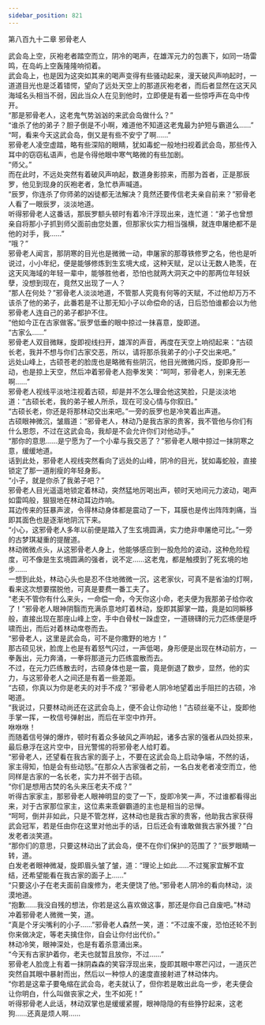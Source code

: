 ```yaml
---
sidebar_position: 821
---
```

 第八百九十二章 邪骨老人


武会岛上空，灰袍老者踏空而立，阴冷的喝声，在雄浑元力的包裹下，如同一场雷鸣，在岛屿上空轰隆隆响彻着。  
武会岛上，也是因为这突如其来的喝声变得有些骚动起来，漫天破风声响起时，一道道目光也是泛着错愕，望向了远处天空上的那道灰袍老者，而后者显然在这天风海域名头相当不弱，因此当众人在见到他时，立即便是有着一些惊呼声在岛中传开。  
“那是邪骨老人，这老鬼气势汹汹的来武会岛做什么？”  
“谁杀了他的弟子？胆子倒是不小啊，难道他不知道这老鬼最为护短与霸道么……”  
“呵，看来今天这武会岛，倒又是有些不安宁了啊……”  
邪骨老人凌空虚踏，略有些深陷的眼睛，犹如毒蛇一般地扫视着武会岛，那些传入耳中的窃窃私语声，也是令得他眼中寒气略微的有些加剧。  
“师父。”  
而在此时，不远处突然有着破风声响起，数道身影掠来，而那为首者，正是那辰罗，他见到现身的灰袍老者，急忙恭声喊道。  
“辰罗，你连杀了你师弟的凶徒都无法解决？竟然还要传信老夫亲自前来？”邪骨老人看了一眼辰罗，淡淡地道。  
听得邪骨老人这番话，那辰罗额头顿时有着冷汗浮现出来，连忙道：“弟子也曾想亲自将那小子抓到师父面前由您处置，但那家伙实力相当强横，就连申屠绝都不是他的对手，我……”  
“哦？”  
邪骨老人闻言，那阴寒的目光也是微微一动，申屠家的那尊铁修罗之名，他也是听说过，小小年纪，便是能够修炼到生玄境大成，这种天赋，足以让无数人艳羡，在这天风海域的年轻一辈中，能够胜他者，恐怕也就两大洞天之中的那两位年轻妖孽，没想到现在，竟然又出现了一人？  
“那人在何处？”邪骨老人淡淡地道，不管那人究竟有何等的天赋，不过他却万万不该杀了他的弟子，此番若是不让那无知小子以命偿命的话，日后恐怕谁都会以为他邪骨老人连自己的弟子都护不住。  
“他如今正在古家做客。”辰罗低垂的眼中掠过一抹喜意，旋即道。  
“古家么……”  
邪骨老人双目微眯，旋即视线扫开，雄浑的声音，再度在天空上响彻起来：“古硕长老，我并不想与你们古家交恶，所以，请将那杀我弟子的小子交出来吧。”  
远处山峰上，古硕苍老的脸庞也是略微有些阴沉，他目光微微闪烁，旋即身形一动，也是掠上天空，然后冲着邪骨老人抱拳发笑：“呵呵，邪骨老人，别来无恙啊……”  
邪骨老人视线平淡地注视着古硕，却是并不怎么理会他这笑脸，只是淡淡地道：“古硕长老，我的弟子被人所杀，现在可没心情与你叙旧。”  
“古硕长老，你还是将那林动交出来吧。”一旁的辰罗也是冷笑着出声道。  
古硕眼神微沉，皱眉道：“邪骨老人，林动乃是我古家的贵客，我不管他与你们有什么恩怨，不过在这武会岛，我却是不会允许你们对他动手。”  
“那你的意思……是宁愿为了一个小辈与我交恶了？”邪骨老人眼中掠过一抹阴寒之意，缓缓地道。  
话到此处，邪骨老人视线突然看向了远处的山峰，阴冷的目光，犹如毒蛇般，直接锁定了那一道削瘦的年轻身影。  
“小子，就是你杀了我弟子吧？”  
邪骨老人目光遥遥地锁定着林动，突然猛地厉喝出声，顿时天地间元力波动，喝声如雷鸣般，狠狠地在林动耳边炸响。  
耳边传来的狂暴声波，令得林动身体都是震动了一下，耳膜也是传出阵阵刺痛，当即其面色也是逐渐地阴沉下来。  
“小心，这邪骨老人多年以前便是踏入了生玄境圆满，实力绝非申屠绝可比。”一旁的古梦琪凝重的提醒道。  
林动微微点头，从这邪骨老人身上，他能够感应到一股危险的波动，这种危险程度，可不像是生玄境圆满的强者，说不定……这老鬼，都是触摸到了死玄境的地步……  
一想到此处，林动心头也是忍不住地微微一沉，这老家伙，可真不是省油的灯啊，看来这次想要摆脱他，可真是要费一番工夫了。  
“老夫不管你有什么来头，一命偿一命，今天你这小命，老夫便为我那弟子给你收了！”邪骨老人眼神阴翳而充满杀意地盯着林动，旋即其脚掌一踏，竟是如同瞬移般，直接出现在那座山峰上空，手中白骨杖一跺虚空，一道磅礴的元力匹练便是呼啸而出，而后对着林动席卷而去。  
“邪骨老人，这里是武会岛，可不是你撒野的地方！”  
那古硕见状，脸庞上也是有着怒气闪过，一声低喝，身形便是出现在林动前方，一拳轰出，元力奔涌，一拳将那道元力匹练震散而去。  
不过，在元力匹练散去时，古硕身体也是一震，竟是倒退了数步，显然，他的实力，与这邪骨老人之间还是有着一些差距。  
“古硕，你真以为你是老夫的对手不成？”邪骨老人阴冷地望着出手阻拦的古硕，冷喝道。  
“我说过，只要林动尚还在这武会岛上，便不会让你动他！”古硕丝毫不让，旋即他手掌一挥，一枚信号弹射出，而后在半空中炸开。  
咻咻咻！  
而随着信号弹的爆炸，顿时有着众多破风之声响起，诸多古家的强者从四处掠来，最后悬浮在这片空中，目光警惕的将邪骨老人给盯着。  
“邪骨老人，还望看在我古家的面子上，不要在这武会岛上启动争端，不然的话，家主得知，怕是会有些动怒。”在那众人古家强者之前，一名白发老者凌空而立，他同样是古家的一名长老，实力并不弱于古硕。  
“你们是想用古焚的名头来压老夫不成？”  
听得古家家主，那邪骨老人眼神明显的变了一下，旋即冷笑一声，不过谁都看得出来，对于古家那位家主，这位素来乖僻霸道的主也是相当的忌惮。  
“呵呵，倒并非如此，只是不管怎样，这林动也是我古家的贵客，他助我古家获得武会冠军，若是任由你在这里对他出手的话，日后还会有谁敢做我古家外援？”白发老者淡笑道。  
“那你们的意思，只要这林动出了武会岛，便不在你们保护的范围了？”辰罗眼睛一转，道。  
白发老者眼神微凝，旋即眉头皱了皱，道：“理论上如此……不过冤家宜解不宜结，还希望能看在我古家的面子上……”  
“只要这小子在老夫面前自废修为，老夫便饶了他。”邪骨老人阴冷的看向林动，淡漠地道。  
“抱歉……我没自残的想法，你若是这么喜欢做这事，那还是你自己自废吧。”林动冲着邪骨老人微微一笑，道。  
“真是个牙尖嘴利的小子……”邪骨老人森然一笑，道：“不过废不废，恐怕还轮不到你来做决定，等老夫擒住你，自会让你付出代价。”  
林动冷笑，眼神深处，也是有着杀意涌出来。  
“今天有古家护着你，老夫也就暂且放你，不过……”  
邪骨老人脸庞上有着一抹阴森森的笑容浮现出来，旋即其眼中寒芒闪过，一道灰芒突然自其眼中暴射而出，然后以一种惊人的速度直接射进了林动体内。  
“你若是这辈子要龟缩在武会岛，老夫就认了，但你若是敢出此岛一步，老夫便会让你明白，什么叫做丧家之犬，生不如死！”  
听得邪骨老人此话，林动双掌也是缓缓紧握，眼神隐隐的有些狰狞起来，这老狗……还真是烦人啊……  
  
  
